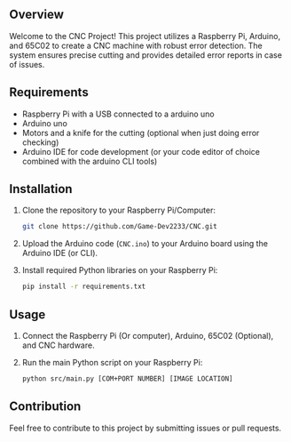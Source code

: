 ## Overview
Welcome to the CNC Project! This project utilizes a Raspberry Pi, Arduino, and 65C02 to create a CNC machine with robust error detection. The system ensures precise cutting and provides detailed error reports in case of issues.
## Requirements
- Raspberry Pi with a USB connected to a arduino uno
- Arduino uno
- Motors and a knife for the cutting (optional when just doing error checking)
- Arduino IDE for code development (or your code editor of choice combined with the arduino CLI tools)
## Installation
1. Clone the repository to your Raspberry Pi/Computer:

   ```bash
   git clone https://github.com/Game-Dev2233/CNC.git
   ```
2. Upload the Arduino code (`CNC.ino`) to your Arduino board using the Arduino IDE (or CLI).
3. Install required Python libraries on your Raspberry Pi:
   ```bash
   pip install -r requirements.txt
   ```
## Usage

1. Connect the Raspberry Pi (Or computer), Arduino, 65C02 (Optional), and CNC hardware.

2. Run the main Python script on your Raspberry Pi:

   ```bash
   python src/main.py [COM+PORT NUMBER] [IMAGE LOCATION]
   ```
## Contribution
Feel free to contribute to this project by submitting issues or pull requests.
